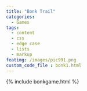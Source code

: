```yaml
---
title: "Bonk Trail"
categories:
  - Games
tags:
  - content
  - css
  - edge case
  - lists
  - markup
featimg: /images/pic991.png
custom_code_file : bonk1.html
---
```

{% include bonkgame.html %}

